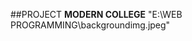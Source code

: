 ##PROJECT
<b>MODERN COLLEGE</b>
"E:\WEB PROGRAMMING\backgroundimg.jpeg"
<a href=""><img src="E:\WEB PROGRAMMING\Campus.jpg" alt=""></a>
